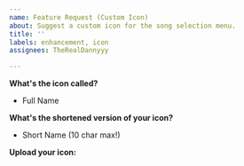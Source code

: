 ```yaml
---
name: Feature Request (Custom Icon)
about: Suggest a custom icon for the song selection menu.
title: ''
labels: enhancement, icon
assignees: TheRealDannyyy

---
```


**What's the icon called?**
- Full Name

**What's the shortened version of your icon?**
- Short Name (10 char max!)

**Upload your icon:** <!--(PNG; at least 64x64)-->
